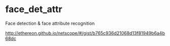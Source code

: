 # face_det_attr
Face detection &amp; face attribute recognition <br>

http://ethereon.github.io/netscope/#/gist/b765c936d21068d13f81949b6a4b68dc

